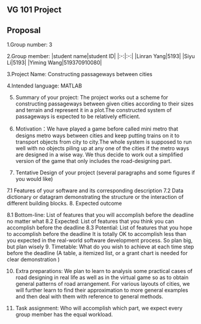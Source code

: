 ## VG 101 Project
## Proposal
1.Group number: 3


2.Group member: 
|student name|student ID|
|:-:|:-:|
|Linran Yang|5193|
|Siyu Li|5193|
|Yiming Wang|519370910080|


3.Project Name: Constructing passageways between cities


4.Intended language: MATLAB


5. Summary of your project: The project works out a scheme for constructing passageways between given cities according to their sizes and terrain and represent it in a plot.The constructed system of passageways is expected to be relatively efficient.


6. Motivation：We have played a game before called mini metro that designs metro ways between cities and keep putting trains on it to transport objects from city to city.The whole system is supposed to run well with no objects piling up at any one of the cities if the metro ways are designed in a wise way. We thus decide to work out a simplified version of the game that only includes the road-designing part.


7. Tentative Design of your project (several paragraphs and some figures if you would like)


7.1 Features of your software and its corresponding description
7.2 Data dictionary or datagram demonstrating the structure or the interaction of different building blocks.
8. Expected outcome


8.1 Bottom-line: List of features that you will accomplish before the deadline no matter what
8.2 Expected: List of features that you think you can accomplish before the deadline
8.3 Potential: List of features that you hope to accomplish before the deadline
It is totally OK to accomplish less than you expected in the real-world software
development process. So plan big, but plan wisely
9. Timetable: What do you wish to achieve at each time step before the deadline (A table, a itemized list, or a grant chart is needed for clear demonstration )


10. Extra preparations: We plan to learn to analysis some practical cases of road designing in real life as well as in the virtual game so as to obtain general patterns of road arrangement. For various layouts of cities, we will further learn to find their approximation to more general examples and then deal with them with reference to general methods.


11. Task assignment: Who will accomplish which part, we expect every group member has the equal workload.


